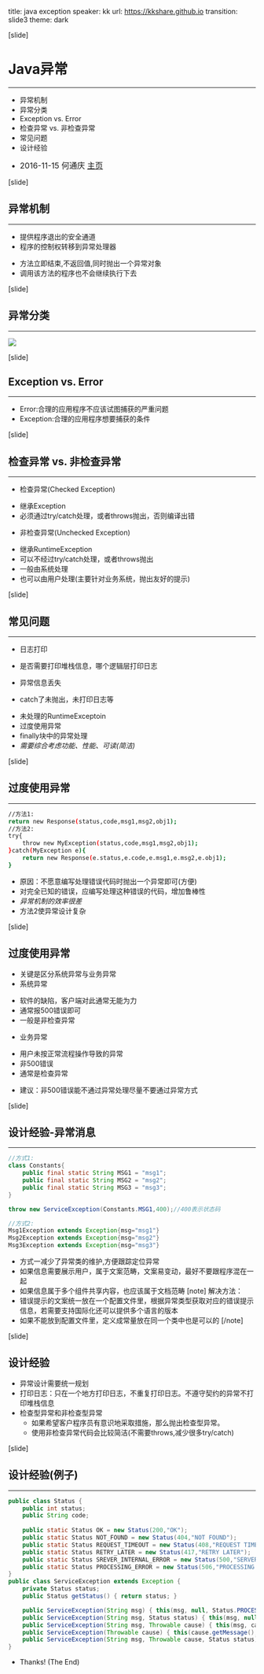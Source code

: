 title: java exception
speaker: kk
url: https://kkshare.github.io
transition: slide3
theme: dark

[slide]

# Java异常
----
- 异常机制
- 异常分类
- Exception vs. Error
- 检查异常 vs. 非检查异常
- 常见问题
- 设计经验

 * <font size=3>2016-11-15 何通庆 [主页](https://kkshare.github.io)</font>

[slide]
## 异常机制
----
- 提供程序退出的安全通道
- 程序的控制权转移到异常处理器
 * 方法立即结束,不返回值,同时抛出一个异常对象
 * 调用该方法的程序也不会继续执行下去

[slide]
## 异常分类
----
![](../../images/java-exception.jpeg)

[slide]
## Exception vs. Error
----
- Error:合理的应用程序不应该试图捕获的严重问题
- Exception:合理的应用程序想要捕获的条件

[slide]
## 检查异常 vs. 非检查异常
----
- 检查异常(Checked Exception)
 * 继承Exception
 * 必须通过try/catch处理，或者throws抛出，否则编译出错
- 非检查异常(Unchecked Exception)
 * 继承RuntimeException
 * 可以不经过try/catch处理，或者throws抛出
 * 一般由系统处理
 * 也可以由用户处理(主要针对业务系统，抛出友好的提示)

[slide]
## 常见问题
----
- 日志打印
 * 是否需要打印堆栈信息，哪个逻辑层打印日志
- 异常信息丢失
 * catch了未抛出，未打印日志等
- 未处理的RuntimeExceptoin
- 过度使用异常
- finally块中的异常处理
- *需要综合考虑功能、性能、可读(简洁)*

[slide]
## 过度使用异常
----
```bash
//方法1:
return new Response(status,code,msg1,msg2,obj1);
//方法2:
try{
    throw new MyException(status,code,msg1,msg2,obj1);
}catch(MyException e){
    return new Response(e.status,e.code,e.msg1,e.msg2,e.obj1);
}
```
- 原因：不愿意编写处理错误代码时抛出一个异常即可(方便)
- 对完全已知的错误，应编写处理这种错误的代码，增加鲁棒性
- *异常机制的效率很差*
- 方法2使异常设计复杂

[slide]
## 过度使用异常
- 关键是区分系统异常与业务异常
- 系统异常
 * 软件的缺陷，客户端对此通常无能为力
 * 通常报500错误即可
 * 一般是非检查异常
- 业务异常
 * 用户未按正常流程操作导致的异常
 * 非500错误
 * 通常是检查异常
- 建议：非500错误能不通过异常处理尽量不要通过异常方式

[slide]
## 设计经验-异常消息
----
```java
//方式1:
class Constants{
    public final static String MSG1 = "msg1";
    public final static String MSG2 = "msg2";
    public final static String MSG3 = "msg3";
}

throw new ServiceException(Constants.MSG1,400);//400表示状态码

//方式2:
Msg1Exception extends Exception{msg="msg1"}
Msg2Exception extends Exception{msg="msg2"}
Msg3Exception extends Exception{msg="msg3"}
```
- 方式一减少了异常类的维护,方便跟踪定位异常
- 如果信息需要展示用户，属于文案范畴，文案易变动，最好不要跟程序混在一起
- 如果信息属于多个组件共享内容，也应该属于文档范畴
[note]
解决方法： 
- 错误提示的文案统一放在一个配置文件里，根据异常类型获取对应的错误提示信息，若需要支持国际化还可以提供多个语言的版本
- 如果不能放到配置文件里，定义成常量放在同一个类中也是可以的
[/note]

[slide]
## 设计经验
- 异常设计需要统一规划
- 打印日志：只在一个地方打印日志，不重复打印日志。不遵守契约的异常不打印堆栈信息
- 检查型异常和非检查型异常
  * 如果希望客户程序员有意识地采取措施，那么抛出检查型异常。
  * 使用非检查异常代码会比较简洁(不需要throws,减少很多try/catch)

[slide]
## 设计经验(例子)
----
```java
public class Status {
    public int status;
    public String code;
    
    public static Status OK = new Status(200,"OK");
    public static Status NOT_FOUND = new Status(404,"NOT FOUND");
    public static Status REQUEST_TIMEOUT = new Status(408,"REQUEST TIMEOUT");
    public static Status RETRY_LATER = new Status(417,"RETRY LATER");
    public static Status SREVER_INTERNAL_ERROR = new Status(500,"SERVER INTERNAL ERROR");
    public static Status PROCESSING_ERROR = new Status(506,"PROCESSING ERROR");
}
public class ServiceException extends Exception {
    private Status status;
    public Status getStatus() { return status; }

    public ServiceException(String msg) { this(msg, null, Status.PROCESSING_ERROR); }
    public ServiceException(String msg, Status status) { this(msg, null, status); }
    public ServiceException(String msg, Throwable cause) { this(msg, cause, Status.PROCESSING_ERROR); }
    public ServiceException(Throwable cause) { this(cause.getMessage(), cause, Status.PROCESSING_ERROR); }
    public ServiceException(String msg, Throwable cause, Status status) { super(msg, cause); this.status = status; }
}
```

* Thanks! (The End)
